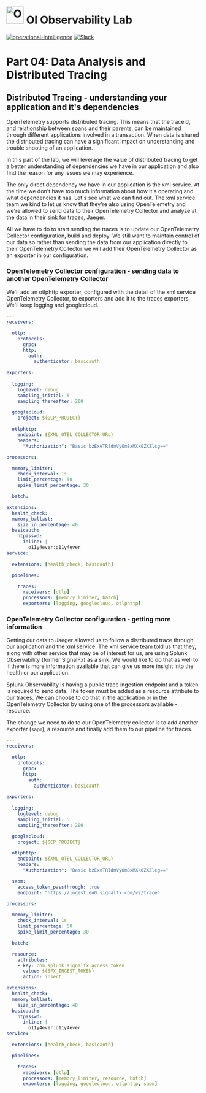 # <img src="/assets/images/ITOI.png" alt="OpenTelemetry Icon" width="45" height=""> OI Observability Lab
[![operational-intelligence](https://img.shields.io/static/v1?label=oi&message=opi&color=white&logo=data:image/png;base64,iVBORw0KGgoAAAANSUhEUgAAAA4AAAAOCAYAAAAfSC3RAAAAv0lEQVQoFX2SWxLDIAhFY6fL0e0lG81+Wg/1MDTTlA/F+wBMbK8ZW4nWWpyEr2elTxN2RHeGyqF9sBAQvfdtjPEBygoGZ/fQO6oV3YsvJ6lcdBSgsqMex5HdweTQEnlHhOd5BmghDuZwaGowbca8S+T7vidWc8Bpjj8Rgn8GOfcvY5ZfFe2C6BphBCRBuCqFjurVXDXhCdUykzuOeMUwG41kAvn1yAk/+6IT85wvJ5i53L0ceffsCGAXciv/wuDfxMQi4xzpAiQAAAAASUVORK5CYII=)](https://github.com/orgs/ingka-group-digital/teams/opi-observability-pipeline)
[![Slack](https://img.shields.io/badge/join%20slack-%23sig--observability-brightgreen.svg)](https://ingka.slack.com/channels/CQ8LHD0KC)

# Part 04: Data Analysis and Distributed Tracing

## Distributed Tracing - understanding your application and it's dependencies

OpenTelemetry supports distributed tracing. This means that the traceid, and relationship between spans and their parents, can be maintained through different applications involved in a transaction. When data is shared the distributed tracing can have a significant impact on understanding and trouble shooting of an application.

In this part of the lab, we will leverage the value of distributed tracing to get a better understanding of dependencies we have in our application and also find the reason for any issues we may experience.

The only direct dependency we have in our application is the xml service. At the time we don't have too much information about how it's operating and what dependencies it has. Let's see what we can find out. The xml service team we kind to let us know that they're also using OpenTelemetry and we're allowed to send data to their OpenTelemetry Collector and analyze at the data in their sink for traces, Jaeger.

All we have to do to start sending the traces is to update our OpenTelemetry Collector configuration, build and deploy. We still want to maintain control of our data so rather than sending the data from our application directly to their OpenTelemetry Collector we will add their OpenTelemetry Collector as an exporter in our configuration.

### OpenTelemetry Collector configuration - sending data to another OpenTelemetry Collector

We'll add an otlphttp exporter, configured with the detail of the xml service OpenTelemetry Collector, to exporters and add it to the traces exporters. We'll keep logging and googlecloud.

````yaml
---
receivers:

  otlp:
    protocols:
      grpc:
      http:
        auth:
          authenticator: basicauth

exporters:
 
  logging:
    loglevel: debug
    sampling_initial: 5
    sampling_thereafter: 200

  googlecloud:
    project: ${GCP_PROJECT}

  otlphttp:
    endpoint: ${XML_OTEL_COLLECTOR_URL}
    headers:
      "Authorization": "Basic bzExeTRldmVyOm8xMXk0ZXZlcg=="

processors:

  memory_limiter:
    check_interval: 1s
    limit_percentage: 50
    spike_limit_percentage: 30

  batch:

extensions:
  health_check:
  memory_ballast:
    size_in_percentage: 40
  basicauth:
    htpasswd: 
      inline: |
        o11y4ever:o11y4ever
service:

  extensions: [health_check, basicauth]

  pipelines:

    traces:
      receivers: [otlp]
      processors: [memory_limiter, batch]
      exporters: [logging, googlecloud, otlphttp]
````

### OpenTelemetry Collector configuration - getting more information

Getting our data to Jaeger allowed us to follow a distributed trace through our application and the xml service. The xml service team told us that they, along with other service that may be of interest for us, are using Splunk Observability (former SignalFx) as a sink. We would like to do that as well to  if there is more information available that can give us more insight into the health or our application.

Splunk Observability is having a public trace ingestion endpoint and a token is required to send data. The token must be added as a resource attribute to our traces. We can choose to do that in the application or in the OpenTelemetry Collector by using one of the processors available - resource.

The change we need to do to our OpenTelemetry collector is to add another exporter (``sapm``), a resource and finally add them to our pipeline for traces.

````yaml
---
receivers:

  otlp:
    protocols:
      grpc:
      http:
        auth:
          authenticator: basicauth

exporters:
 
  logging:
    loglevel: debug
    sampling_initial: 5
    sampling_thereafter: 200

  googlecloud:
    project: ${GCP_PROJECT}

  otlphttp:
    endpoint: ${XML_OTEL_COLLECTOR_URL}
    headers:
      "Authorization": "Basic bzExeTRldmVyOm8xMXk0ZXZlcg=="

  sapm:
    access_token_passthrough: true
    endpoint: "https://ingest.eu0.signalfx.com/v2/trace"

processors:

  memory_limiter:
    check_interval: 1s
    limit_percentage: 50
    spike_limit_percentage: 30

  batch:

  resource:
    attributes:
    - key: com.splunk.signalfx.access_token
      value: ${SFX_INGEST_TOKEN}
      action: insert

extensions:
  health_check:
  memory_ballast:
    size_in_percentage: 40
  basicauth:
    htpasswd: 
      inline: |
        o11y4ever:o11y4ever
service:

  extensions: [health_check, basicauth]

  pipelines:

    traces:
      receivers: [otlp]
      processors: [memory_limiter, resource, batch]
      exporters: [logging, googlecloud, otlphttp, sapm]
````

